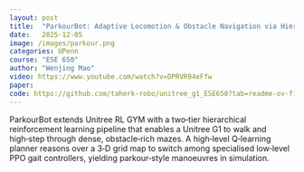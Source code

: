 ```yaml
---
layout: post
title:  "ParkourBot: Adaptive Locomotion & Obstacle Navigation via Hierarchical Reinforcement Learning"
date:   2025-12-05
image: /images/parkour.png
categories: UPenn
course: "ESE 650"
author: "Wenjing Mao"
video: https://www.youtube.com/watch?v=DPRVR94eFfw
paper:
code: https://github.com/taherk-robo/unitree_g1_ESE650?tab=readme-ov-file
---
```

ParkourBot extends Unitree RL GYM with a two‑tier hierarchical reinforcement learning pipeline that enables a Unitree G1 to walk and high‑step through dense, obstacle‑rich mazes. A high‑level Q‑learning planner reasons over a 3‑D grid map to switch among specialised low‑level PPO gait controllers, yielding parkour‑style manoeuvres in simulation.
